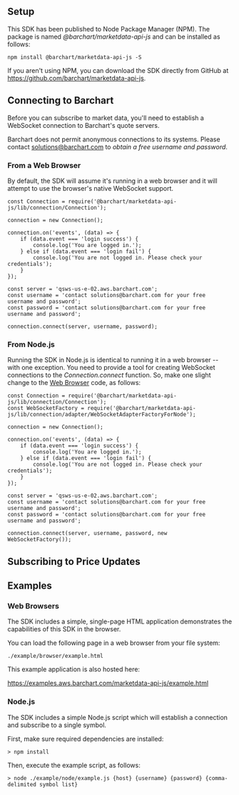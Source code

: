 ## Setup

This SDK has been published to Node Package Manager (NPM). The package is named *@barchart/marketdata-api-js* and can be installed as follows:

    npm install @barchart/marketdata-api-js -S

If you aren't using NPM, you can download the SDK directly from GitHub at https://github.com/barchart/marketdata-api-js.

## Connecting to Barchart

Before you can subscribe to market data, you'll need to establish a WebSocket connection to Barchart's quote servers.

Barchart does not permit anonymous connections to its systems. Please contact solutions@barchart.com to *obtain a free username and password*.

### From a Web Browser

By default, the SDK will assume it's running in a web browser and it will attempt to use the browser's native WebSocket support.

    const Connection = require('@barchart/marketdata-api-js/lib/connection/Connection');

    connection = new Connection();

    connection.on('events', (data) => {
        if (data.event === 'login success') {
            console.log('You are logged in.');
        } else if (data.event === 'login fail') {
            console.log('You are not logged in. Please check your credentials');
        }
    });

    const server = 'qsws-us-e-02.aws.barchart.com';
    const username = 'contact solutions@barchart.com for your free username and password';
    const password = 'contact solutions@barchart.com for your free username and password';

    connection.connect(server, username, password);

### From Node.js

Running the SDK in Node.js is identical to running it in a web browser -- with one exception. You need to provide a tool for creating WebSocket connections to the *Connection.connect* function. So, make one slight change to the [Web Browser](#from-a-web-browser) code, as follows:

    const Connection = require('@barchart/marketdata-api-js/lib/connection/Connection');
    const WebSocketFactory = require('@barchart/marketdata-api-js/lib/connection/adapter/WebSocketAdapterFactoryForNode');

    connection = new Connection();

    connection.on('events', (data) => {
        if (data.event === 'login success') {
            console.log('You are logged in.');
        } else if (data.event === 'login fail') {
            console.log('You are not logged in. Please check your credentials');
        }
    });

    const server = 'qsws-us-e-02.aws.barchart.com';
    const username = 'contact solutions@barchart.com for your free username and password';
    const password = 'contact solutions@barchart.com for your free username and password';

    connection.connect(server, username, password, new WebSocketFactory());

## Subscribing to Price Updates

## Examples

### Web Browsers

The SDK includes a simple, single-page HTML application demonstrates the capabilities of this SDK in the browser.

You can load the following page in a web browser from your file system:

    ./example/browser/example.html

This example application is also hosted here:

https://examples.aws.barchart.com/marketdata-api-js/example.html

### Node.js

The SDK includes a simple Node.js script which will establish a connection and subscribe to a single symbol.

First, make sure required dependencies are installed:

    > npm install

Then, execute the example script, as follows:

    > node ./example/node/example.js {host} {username} {password} {comma-delimited symbol list}